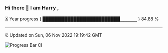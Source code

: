 ### Hi there 👋 I am Harry , 

⏳ Year progress { █████████████████████████▁▁▁▁▁ } 84.88 %

---

⏰ Updated on Sun, 06 Nov 2022 19:19:42 GMT

![Progress Bar CI](https://github.com/duykhang68/duykhang68/workflows/Progress%20Bar%20CI/badge.svg)
